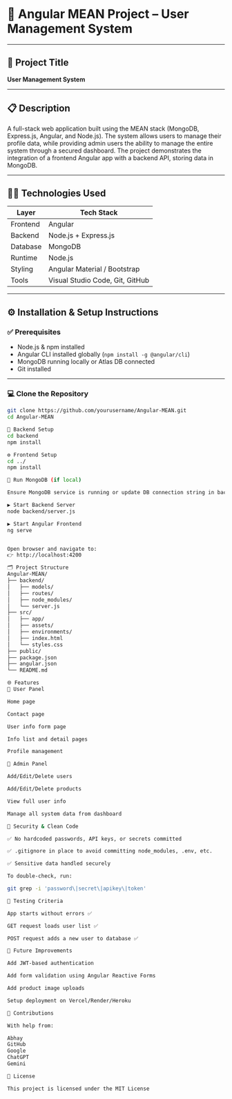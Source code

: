 # 🧩 Angular MEAN Project – User Management System

---

## 📌 Project Title  
**User Management System**

---

## 📋 Description  
A full-stack web application built using the MEAN stack (MongoDB, Express.js, Angular, and Node.js). The system allows users to manage their profile data, while providing admin users the ability to manage the entire system through a secured dashboard. The project demonstrates the integration of a frontend Angular app with a backend API, storing data in MongoDB.

---

## 🧑‍💻 Technologies Used  

| Layer     | Tech Stack                      |
|-----------|---------------------------------|
| Frontend  | Angular                         |
| Backend   | Node.js + Express.js            |
| Database  | MongoDB                         |
| Runtime   | Node.js                         |
| Styling   | Angular Material / Bootstrap    |
| Tools     | Visual Studio Code, Git, GitHub |

---

## ⚙️ Installation & Setup Instructions

### ✅ Prerequisites  
- Node.js & npm installed  
- Angular CLI installed globally (`npm install -g @angular/cli`)  
- MongoDB running locally or Atlas DB connected  
- Git installed  

---

### 💻 Clone the Repository  
```bash
git clone https://github.com/yourusername/Angular-MEAN.git
cd Angular-MEAN

🚀 Backend Setup
cd backend
npm install

⚙️ Frontend Setup
cd ../
npm install

🧪 Run MongoDB (if local)

Ensure MongoDB service is running or update DB connection string in backend/server.js

▶️ Start Backend Server
node backend/server.js

▶️ Start Angular Frontend
ng serve


Open browser and navigate to:
👉 http://localhost:4200

🗂️ Project Structure
Angular-MEAN/
├── backend/
│   ├── models/
│   ├── routes/
│   ├── node_modules/
│   └── server.js
├── src/
│   ├── app/
│   ├── assets/
│   ├── environments/
│   ├── index.html
│   └── styles.css
├── public/
├── package.json
├── angular.json
└── README.md

🌐 Features
👤 User Panel

Home page

Contact page

User info form page

Info list and detail pages

Profile management

🔐 Admin Panel

Add/Edit/Delete users

Add/Edit/Delete products

View full user info

Manage all system data from dashboard

🧼 Security & Clean Code

✅ No hardcoded passwords, API keys, or secrets committed

✅ .gitignore in place to avoid committing node_modules, .env, etc.

✅ Sensitive data handled securely

To double-check, run:

git grep -i 'password\|secret\|apikey\|token'

🧪 Testing Criteria

App starts without errors ✅

GET request loads user list ✅

POST request adds a new user to database ✅

📑 Future Improvements

Add JWT-based authentication

Add form validation using Angular Reactive Forms

Add product image uploads

Setup deployment on Vercel/Render/Heroku

🤝 Contributions

With help from:

Abhay
GitHub
Google
ChatGPT
Gemini

📃 License

This project is licensed under the MIT License
